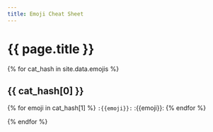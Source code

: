 ```yaml
---
title: Emoji Cheat Sheet
---
```


# {{ page.title }}


{% for cat_hash in site.data.emojis %}

## {{ cat_hash[0] }}

{% for emoji in cat_hash[1] %}
`:{{emoji}}:` :{{emoji}}: 
{% endfor %}

{% endfor %}

